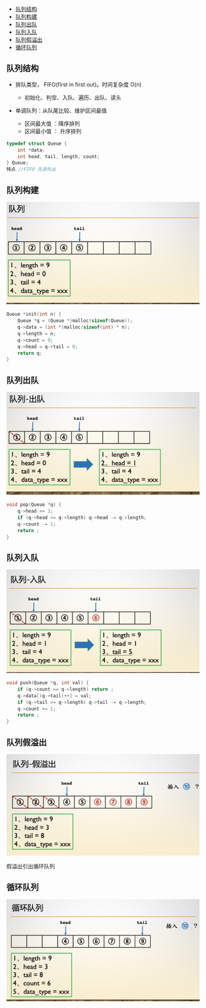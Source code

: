 - [队列结构](#队列结构)
- [队列构建](#队列构建)
- [队列出队](#队列出队)
- [队列入队](#队列入队)
- [队列假溢出](#队列假溢出)
- [循环队列](#循环队列)



## 队列结构

- 排队类型， FIFO(first in first out)。时间复杂度 O(n)

    - 初始化、判空、入队、遍历、出队、读头

- 单调队列：从队尾比较、维护区间最值

    - 区间最大值 ：降序排列
    - 区间最小值 ： 升序排列

```c
typedef struct Queue {
    int *data;
    int head, tail, length, count;
} Queue;
特点 //FIFO 先进先出
```



## 队列构建

![queue-1](../pic/queue-1.png)

```c
Queue *init(int n) {
    Queue *q = (Queue *)malloc(sizeof(Queue));
    q->data = (int *)malloc(sizeof(int) * n);
    q->length = n;
    q->count = 0;
    q->head = q->tail = 0;
    return q;
}
```



## 队列出队

![queue-2](../pic/queue-2.png)

```c
void pop(Queue *q) {
    q->head += 1;
    if (q->head >= q->length) q->head -= q->length;
    q->count -= 1;
    return ;
}
```



## 队列入队

![queue-3](../pic/queue-3.png)

```c
void push(Queue *q, int val) {
    if (q->count == q->length) return ;
    q->data[(q->tail)++] = val;
    if (q->tail >= q->length) q->tail -= q->length;
    q->count += 1;
    return ;
}
```



## 队列假溢出

![queue-4](../pic/queue-4.png)

假溢出引出循环队列

## 循环队列

![queue-5](../pic/queue-5.png)